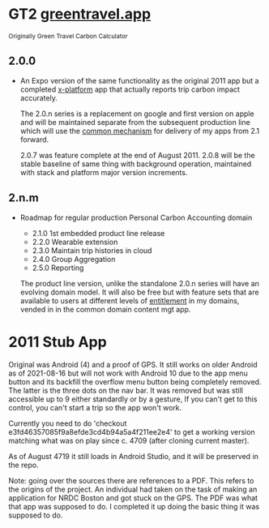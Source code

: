# GT2 [greentravel.app](https://greentravel.app/doc)
<span style="font-size: 12px">Originally Green Travel Carbon Calculator</span>

## 2.0.0
   
- An Expo version of the same functionality as the original 2011 app but a completed [x-platform](https://apps.apple.com/ao/app/gt2-green-travel-carbon-app/id1583117880) app
  that actually reports trip carbon impact accurately.

  The 2.0.n series is a replacement on google and first version on apple and will be maintained
  separate from the subsequent production line which will use the [common mechanism](https://sameboat.live/sb-app) 
  for delivery of my apps from 2.1 forward.

  2.0.7 was feature complete at the end of August 2011. 2.0.8 will be the stable baseline of same thing
  with background operation, maintained with stack and platform major version increments.

## 2.n.m

- Roadmap for regular production Personal Carbon Accounting domain

  - 2.1.0 1st embedded product line release
  - 2.2.0 Wearable extension 
  - 2.3.0 Maintain trip histories in cloud
  - 2.4.0 Group Aggregation 
  - 2.5.0 Reporting

  The product line version, unlike the standalone 2.0.n series will have an evolving domain model. It will also be free but with feature sets
  that are available to users at different levels of [entitlement](https://eg.meansofproduction.biz/index.php/AKPERSON) in my domains,
  vended in in the common domain content mgt app.
   

2011 Stub App
=============

  Original was Android (4) and a proof of GPS. It still works on older Android as of 2021-08-16 but 
  will not work with Android 10 due to the app menu button and its backfill the overflow menu 
  button being completely removed. The latter is the three  dots on the nav bar. It was
  removed but was still accessible up to 9 either standardly or by a gesture, If you can't get to this
  control, you can't start a trip so the app won't work.
   
  Currently you need to do 'checkout e3fd46357085f9a8efde3cd4b94a5a4f211ee2e4' to get a working version
  matching what was on play since c. 4709 (after cloning current master).

  As of August 4719 it still loads in Android Studio, and it will be preserved in the repo.

  Note: going over the sources there are references to a PDF. This refers to the origins of the project.
  An individual had taken on the task of making an application for NRDC Boston and got stuck on the GPS.
  The PDF was what that app was supposed to do. I completed it up doing the basic thing it was supposed
  to do.
   
